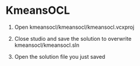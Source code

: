 # KmeansOCL

1. Open kmeansocl/kmeansocl/kmeansocl.vcxproj

2. Close studio and save the solution to overwrite kmeansocl/kmeansocl.sln

3. Open the solution file you just saved
